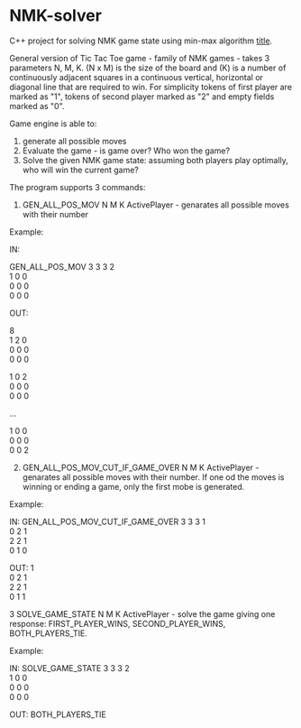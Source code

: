 # NMK-solver
C++ project for solving NMK game state using min-max algorithm
[title](https://pl.wikipedia.org/wiki/Algorytm_min-max).

General version of Tic Tac Toe game - family of NMK games - takes 3 parameters N, M, K. (N x M) is the size of the board and (K) is a number of continuously adjacent squares in a continuous vertical, horizontal or diagonal line that are required to win. For simplicity tokens of first player are marked as "1", tokens of second player marked as "2" and empty fields marked as "0".

Game engine is able to:
1. generate all possible moves
2. Evaluate the game - is game over? Who won the game?
3. Solve the given NMK game state: assuming both players play optimally, who will win the current game?

The program supports 3 commands:

1. GEN_ALL_POS_MOV N M K ActivePlayer - genarates all possible moves with their number

Example:

IN:

GEN_ALL_POS_MOV 3 3 3 2 <br>
1 0 0 <br>
0 0 0 <br>
0 0 0 <br>

OUT:

8 <br>
1 2 0 <br>
0 0 0 <br>
0 0 0 <br>

1 0 2 <br>
0 0 0 <br>
0 0 0 <br>

...


1 0 0 <br>
0 0 0 <br>
0 0 2 <br>


2. GEN_ALL_POS_MOV_CUT_IF_GAME_OVER N M K ActivePlayer - genarates all possible moves with their number. If one od the moves is winning or ending a game, only the first mobe is generated.

Example:

IN:
GEN_ALL_POS_MOV_CUT_IF_GAME_OVER 3 3 3 1 <br>
0 2 1 <br>
2 2 1 <br>
0 1 0 <br>

OUT:
1 <br>
0 2 1 <br>
2 2 1 <br>
0 1 1 <br>


3 SOLVE_GAME_STATE N M K ActivePlayer - solve the game giving one response: FIRST_PLAYER_WINS, SECOND_PLAYER_WINS, BOTH_PLAYERS_TIE.

Example:

IN:
SOLVE_GAME_STATE 3 3 3 2 <br>
1 0 0 <br>
0 0 0 <br>
0 0 0 <br>

OUT:
BOTH_PLAYERS_TIE
